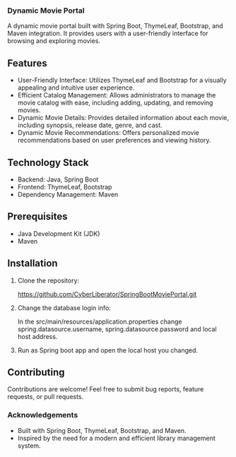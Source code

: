 ### Dynamic Movie Portal

A dynamic movie portal built with Spring Boot, ThymeLeaf, Bootstrap, and Maven integration. It provides users with a user-friendly interface for browsing and exploring movies.

## Features

- User-Friendly Interface: Utilizes ThymeLeaf and Bootstrap for a visually appealing and intuitive user experience.
- Efficient Catalog Management: Allows administrators to manage the movie catalog with ease, including adding, updating, and removing movies.
- Dynamic Movie Details: Provides detailed information about each movie, including synopsis, release date, genre, and cast.
- Dynamic Movie Recommendations: Offers personalized movie recommendations based on user preferences and viewing history.

## Technology Stack

- Backend: Java, Spring Boot
- Frontend: ThymeLeaf, Bootstrap
- Dependency Management: Maven

## Prerequisites

- Java Development Kit (JDK)
- Maven

## Installation

1. Clone the repository:

  	 https://github.com/CyberLiberator/SpringBootMoviePortal.git

2. Change the database login info:

  	In the src/main/resources/application.properties change spring.datasource.username, spring.datasource.password and local host address.

3. Run as Spring boot app and open the local host you changed.

## Contributing

Contributions are welcome! Feel free to submit bug reports, feature requests, or pull requests.

### Acknowledgements

- Built with Spring Boot, ThymeLeaf, Bootstrap, and Maven.
- Inspired by the need for a modern and efficient library management system.
